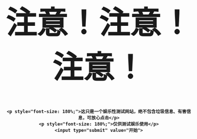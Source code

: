 <!DOCTYPE html>
<html lang="en">
<head>
    <meta charset="UTF-8">
    <meta name="viewport" content="width=device-width, initial-scale=1.0">
    <meta http-equiv="X-UA-Compatible" content="ie=edge">
    <title>注意</title>
    <style>
		body {
			text-align: center;
		}
    </style>
    <style type="text/css">
        body{
        background-image: url(http://bpic.588ku.com/back_pic/05/48/16/155aba44564fe3f.jpg);
        background-size: cover;
        background-position: center 0;
        background-repeat: no-repeat;
        }
        </style>
</head>
<body>
    <b>
    <form action="https://gqd000.github.io/HTML-form-test/" method="GET">
    <h1 style="font-size:600%;">注意！注意！注意！</h1>
    
    <p style="font-size: 180%;">这只是一个娱乐性测试网站，绝不包含垃圾信息、有害信息，可放心点击</p>
    <p style="font-size: 180%;">仅供测试娱乐使用</p>
    <input type="submit" value="开始">
</form>
</body>
</html>
